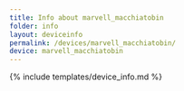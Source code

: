 ```yaml
---
title: Info about marvell_macchiatobin
folder: info
layout: deviceinfo
permalink: /devices/marvell_macchiatobin/
device: marvell_macchiatobin
---
```

{% include templates/device_info.md %}
